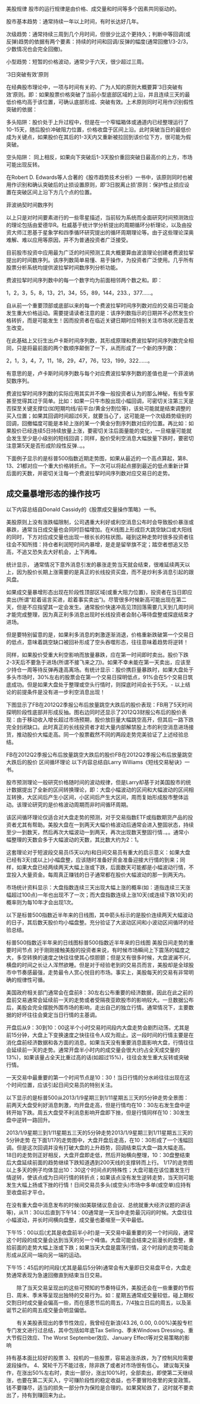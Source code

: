 美股规律
股市的运行规律是由价格、成交量和时间等多个因素共同驱动的。

股市基本趋势：通常持续一年以上时间，有时长达好几年。

次级趋势：通常持续三周到几个月时间，但很少比这个更持久；判断中等回调(或反弹)趋势的依据有两个要素：持续的时间和回调/反弹的幅度(通常回撤1/3-2/3，少数情况也会完全回撤)。

小型趋势：短暂的价格波动，通常少于六天，很少超过三周。

‘3日突破有效’原则 

在经典股市理论中，一项与时间有关的、广为人知的原则大概要算‘3日突破有效’原则。即：如果股票价格突破了当前小型底部区域的上沿，并且连续三天的最低价格均高于该位置，可确认底部形成、突破有效。上术原则同时可用作识别假性突破的依据：

多头陷阱：股价处于上升过程中，但是在一个窄幅箱体或通道内已经整理运行了10-15天，随后股价冲破阻力位置，价格收盘于区间上沿。此时突破当日的最低价成为关键点，如果股价在其后的1-3天内又重新被拉回到该价位下方，很可能为假突破。

空头陷阱： 同上相反，如果向下突破后1-3天股价重回突破日最高价的上方，市场可能出现反转。

在Robert D. Edwards等人合著的《股市趋势技术分析》一书中，该原则同时也被用作识别和确认突破后的止损设置原则，即‘3日脱离止损’原则：保护性止损应设置在突破区间上沿下方几个点的位置。

菲波纳契时间数序列

以上只是对时间要素进行的一些零星描述，当前较为系统而全面研究时间预测效应的理论包括由爱德华R。杜威基于统计学分析提出的周期循环分析理论，以及由投资大师江恩基于星象学和四季循环研究提出的循环周期理论等。由于这些理论深奥难解、难以应用等原因，并不为普通投资者广泛接受。

目前股市投资中应用最为广泛的时间预测工具大概要算由波浪理论创建者费波拉挈提出的时间数序列。该序列数简单易懂、易于操作，为投资者广泛使用。几乎所有股票分析系统均提供波拉挈时间数序列分析功能。

费波拉挈时间序列数中的每一个数字均为前面相邻两个数之和。即：

1，2，3，5，8，13，21，34，55，89，144，233.，377......。

自从前一个重要顶部或底部以来的每一个费波拉挈时间序列数对应的交易日可能会发生重大价格运动。需要提请读者注意的是：该序列数指示的日期并不必然发生价格转折，而是可能发生！因而投资者在临近关键日期时应特别关注市场状况是否发生改变。

在此基础上又衍生出卢卡斯时间序列数，其形成原理和费波拉挈时间序列数完全相同，只是将最前面的两个数顺序颠倒了一下，从而形成了一个新的序列数：

2，1，3，4，7，11，18，29，47，76，123，199，322......。

有意思的是，卢卡斯时间序列数与每个对应费波拉挈序列数的差值也是一个菲波纳契数序列。

费波拉挈时间序列数的实际应用其实并不像一般投资者认为的那么神秘，有些专家甚至觉得其过于简单。比如：如果一只牛市股出现小幅回调，可密切关注第三天是否探至关键支撑位(如短期均线/前平台/黄金分割位等)，该处可能就是结束调整的买入位置；如果其回调时间超过6天，就要当心了，这可能是一个次级趋势级别的回调，回撤幅度可能是本轮上涨的某一个黄金分割序列数对应的位置。再比如：如果股价已经连续5日持续放量上涨，要密切关注后面量能的变化，一旦缩量可能就会发生至少是小级别的短线回调；同样，股价受利空消息大幅放量下跌时，要密切注意第5天是否形成阶段性反弹..。。

下面例子显示的是标普500指数近期走势图，如果从最近的一个高点算起，第8、13、21都对应一个重大价格转折点。下一次可以将起点挪到最近的低点重新计算后面的天数，并密切关注每一个费波拉挈时间序列数对应交易日的走势。

## 成交量暴增形态的操作技巧

以下内容总结自Donald Cassidy的《股票成交量操作策略》一书。

美股原则上没有涨跌幅限制，公司遇重大利好或利空消息公布时会导致股价暴涨或暴跌，通常当日成交量也会同时巨幅增加。在K线图上形成巨大跳空缺口或大阳线的同时，下方对应成交量也出现一根长长的柱状图。碰到这种走势时很多投资者往往会不知所措：持仓者利润短时间内暴增，是走是留举旗不定；踏空者想追又恐高，不追又恐失去大好机会，上下两难。

统计显示， 通常情况下意外消息引发的暴涨走势当天就会结束，很难延续两天以上，因为股价长期上涨需要的是真正的长线投资买盘，而不是炒利多消息引起的跟风盘。

如果成交量暴增形态出现在阶段性顶部区域(或重大阻力位置)，投资者在当日即应卖出(所谓“趁着谣言买进，趁着事实卖出”)。尽管很多时候新高可能出现在第二天，但是不应指望其一定会发生。通常股价快速冲高见顶回落需要几天到几周时间才能完成整理，因为真正利多消息出现时长线投资者会耐心等待盘整或探底结束才进场。

但是要特别留意的是，如果利多消息的刺激逐渐消退，价格重新跌破第一个交易日的低点，意味着跳空缺口被回补形成了空头吞噬形态，往往意味着趋势将逆转！

同样，如果股价受重大利空影响而放量暴跌，应在第一时间即时卖出。股价下跌2-3天后不要急于进场(所谓不接飞来之刀)。如果不幸未能在第一天卖出，应该至少持仓一周等待反弹再逢高离场。有统计显示：股价携巨量暴跌时，如果大盘处于多头市场时，30%左右的股票会在第一个交易日探明低点，91%会在5个交易日筑底成功。但是如果大盘处于整理或空头行情时，则探底时间会长于5天。- 以上结论的前提条件是没有进一步利空消息出现！

下图显示了FB在2012Q2季报公布后放量跳空大跌后的股价表现：FB用了5天时间探明阶段性底部并形成反抽。图右边同时还显示了2012Q3财报公布后的股价表现：由于移动收入增长超过市场预期，股价放巨量大幅跳空高开，但其后一路下跌完全封闭缺口。此时真正的长线投资者才趁大量内部解禁股上市的利空消息进场接货，推动股价大幅走高。同一个股票截然不同的两段走势完美验证了上述经验总结。

FB在2012Q2季报公布后放量跳空大跌后的股价FB在2012Q2季报公布后放量跳空大跌后的股价
区间循环理论
以下内容总结自Larry Williams《短线交易秘诀》一书。

股市预测理论一般研究价格随时间的波动规律，但是Larry却基于对美国股市的统计数据提出了全新的区间转换理论，即：大盘小幅波动的区间和大幅波动的区间相互转换，大区间后产生小区间，小区间后产生大区间，周而复始形成股市整体运动。该理论研究的是价格波动周期而非时间循环周期。

该区间循环理论仅适合对大盘走势的预测，对于交易指数ETF或指数期货产品的投资者尤其有帮助。美股大盘在一到两天大幅价格波动后通常会进入整固状态，持续至少一到数天，然后再次大幅波动一到两天，再次出现数天整固行情..。。通常小幅整理的天数会多于大幅波动的天数，其比数大约为2：1。

这套理论对于短波段交易员(5天以内)和日间交易员有重大的启示意义：如果大盘已经有3天(或以上)小幅盘整，应该随时准备好资金准备迎接大行情的到来；同样，如果大盘已经两续两天大幅上涨或下跌，后面数天可能都是小幅波动行情，不宜投入大量资金。每周真正赚钱的日子通常都在股价大幅波动的那一到两天内。

市场统计资料显示：大盘指数连续三天出现大幅上涨的概率(如：道指连续三天涨幅超过100点)一年也出现不了一次；而大盘指数连续上涨10天(或连续下跌10天)的概率则为每10年才会出现1次。

以下是标普500指数近半年来的日线图，其中箭头标示的是股价连续两天大幅波动的日子，其后数天股价均小幅盘整。充分验证了大波动区间和小波动区间循环的经验总结。

标普500指数近半年来的日线图标普500指数近半年来的日线图
美股日间走势的重要时间节点
对于刚刚接触美股的投资者来说，有时候市场瞬间上下震荡的幅度之大，多空转换的速度之快往往使其心惊胆颤；但是又有很多时候，大盘波澜不兴，横盘的时间之长让人浑然欲睡。但是对于经验老到的交易员而言，美股却是全球股市中节奏感最强，走势最令人赏心悦目的市场。事实上，美股每天的交易有非常明确的规律性可循。

美国政府相关部门通常会在盘前8：30左右公布重要的经济数据，因此在此之前的盘前交易通常会延续前一天的走势或者受隔夜亚欧股市的影响较大。一旦数据公布后，美股会完全摆脱外围市场的影响，走出自己的独立行情。通常情况下，主要数据的好坏往往会奠定当日行情的主基调。

开盘后从9：30到10：00这半个小时交易时间段内大盘走势会剧烈动荡，尤其是前15分钟，大盘上下变换速度之快往往令人叹为观止。这一段时间的行情主要是在消化盘前经济数据和各方面的消息。如果当天没有重要消息面影响大盘，行情往往会延续前一天的走势。通常开盘半小时内的成交量会很大(约占全天成交量的13%)，如果该量占全天比重过高的话(如超过15%)，往往会发生重大反转或突破行情。

一天交易中最重要的第一个时间节点是10：30！当日行情的分水岭往往出现在这个时间位置，应该引起日间交易员的特别关注。

以下显示的是标普500从2013/1/9星期三到1/11星期五三天的5分钟走势全景图： 前两天大盘受利好消息刺激，均开盘走高，但是行情均在10：30左右发生盘中逆转开始下跌。周五大盘受不利消息影响开盘即下挫，但是行情同样在10：30发生盘中逆转一路回升。

2013/1/9星期三到1/11星期五三天的5分钟走势2013/1/9星期三到1/11星期五三天的5分钟走势
  在下面1/17的走势图中，大盘开盘后走高，在10：30形成了一个浅幅回调。但是这次回调并没有打破大盘的上升趋势，回调结束后大盘一路大幅走高。18日的走势则正好相反，大盘开盘即走低，然后开始横向整理，10：30盘整结束后大盘延续前面的趋势继续下跌知道遇到200天线的支撑转而上行。
1/17的走势图
 以上多天的例子均体显出10：30这个时间点的特殊性；大盘可能在该位置发生行情逆转，使该点成为日间行情的转折点；如果该点没有发生逆转走势，当天则可能发生大幅上扬或下挫的行情！日间交易员多头(或空头)市场中多单(或空单)应持有至收盘前才平仓。

在没有重大盘中消息发布的时候(如美联储议息会议、总统就重大经济议题的讲话等)，从11：30以后直到下午14：00通常是一天当中走势最沉闷的时候。大盘往往小幅波动，并长时间横向盘整，成交量也萎缩至一天中最低。 

下午15：00以后(尤其是收盘前半小时)是一天交易中最重要的另一个时间段，通常这个时段的成交量会达到当天的另一个峰值。大盘可能会结束之前漫长的盘整，重拾前面的走势大幅上涨或下跌；如果当天大盘是震荡行情，这个时段的走势可能会形成从区间一端向另一端的运动。

下午15：45后的时间段(尤其是最后5分钟)通常会有大量即日交易盘平仓，大盘走势通常表现为急速回撤直到结束当日交易。

　　除了当天交易呈现出的这些可预知的节奏特征外，美股还会在一些重要的节假日、周末、季末等呈现出独特的交易行为。如：星期五通常成交量较低，碰上期权交割日时成交量会偏高一些，而在感恩节后的周五，7/4独立日后的周五，以及圣诞节之前的周五成交量会明显偏低。

　　有关美股表现出的季节性效应，我曾经在新浪(43.26, 0.00, 0.00%)美股专栏专门发文进行过总结，其中包括如年底Tax Selling、季末Windows Dressing、重大节假日效应、The Worst September效应、January Effect等对交易策略的影响

持有基本面比较好的股票
3、投机的一些股票，容易追涨杀跌，为了控制风险需要波段操作。
4、窝轮千万不能过夜，除非跌了或者对市场很有信心。
建议每天操作，在涨出50%左右时，卖出一部分，涨出100%时，全部卖出，即使第二天继续涨，也要在第二天买入，宁可赚阶段性的稳定收益，也不要冒险夜里的突变政策。
钱不要赚尽，适当的损失一部分作为保险是合理的。如果窝轮跌了，这时就不要卖出了，持有到赚回来为止。

